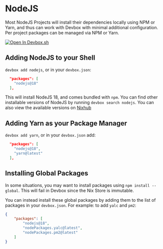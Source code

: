 # NodeJS

Most NodeJS Projects will install their dependencies locally using NPM or Yarn, and thus can work with Devbox with minimal additional configuration. Per project packages can be managed via NPM or Yarn.

[![Open In Devbox.sh](https://jetify.com/img/devbox/open-in-devbox.svg)](https://devbox.sh/open/templates/node-npm)

## Adding NodeJS to your Shell

`devbox add nodejs`, or in your `devbox.json`:

```json
  "packages": [
    "nodejs@18"
  ],
```

This will install NodeJS 18, and comes bundled with `npm`. You can find other installable versions of NodeJS by running `devbox search nodejs`. You can also view the available versions on [Nixhub](https://www.nixhub.io/packages/nodejs)

## Adding Yarn as your Package Manager

`devbox add yarn`, or in your `devbox.json` add:

```json
  "packages": [
    "nodejs@18",
    "yarn@latest"
  ],
```

## Installing Global Packages

In some situations, you may want to install packages using `npm install --global`. This will fail in Devbox since the Nix Store is immutable.

You can instead install these global packages by adding them to the list of packages in your `devbox.json`. For example: to add `yalc` and `pm2`:

```json
{
    "packages": [
        "nodejs@18",
        "nodePackages.yalc@latest",
        "nodePackages.pm2@latest"
    ]
}
```
